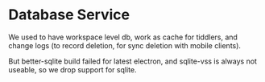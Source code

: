 # Database Service

We used to have workspace level db, work as cache for tiddlers, and change logs (to record deletion, for sync deletion with mobile clients).

But better-sqlite build failed for latest electron, and sqlite-vss is always not useable, so we drop support for sqlite.

